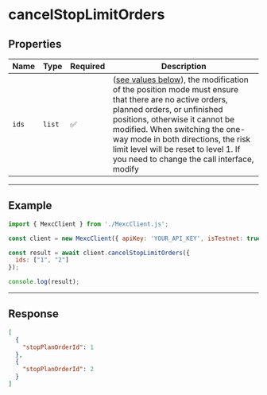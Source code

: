 # cancelStopLimitOrders

## Properties

| **Name**           | **Type**   | **Required** | **Description** |
|--------------------|------------|--------------|------------------|
| `ids`           | `list`   | ✅            | ([see values below](#enum-getassettransferrecordsstate)), the modification of the position mode must ensure that there are no active orders, planned orders, or unfinished positions, otherwise it cannot be modified. When switching the one-way mode in both directions, the risk limit level will be reset to level 1. If you need to change the call interface, modify |

---

## Example

```js
import { MexcClient } from './MexcClient.js';

const client = new MexcClient({ apiKey: 'YOUR_API_KEY', isTestnet: true });

const result = await client.cancelStopLimitOrders({
  ids: ["1", "2"]
});

console.log(result);
```

---

## Response

```JSON
[
  {
    "stopPlanOrderId": 1
  },
  {
    "stopPlanOrderId": 2
  }
]
```